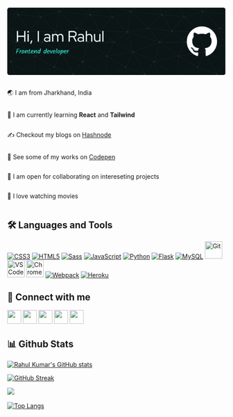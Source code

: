 <!-- <h1><img src="https://user-images.githubusercontent.com/18350557/176309783-0785949b-9127-417c-8b55-ab5a4333674e.gif" style="width:45px"/> Hi everyone</h1>-->
![Header](./github-header-image.png)
<div style="display: flex;flex-direction:column;gap:-2px">
 <p>🌏 I am from Jharkhand, India</p> 
 <p>🧠 I am currently learning <strong>React</strong> and <strong>Tailwind</strong></p>
 <p>✍ Checkout my blogs on <a href="https://rahulbaran.hashnode.dev/" target="_blank">Hashnode</a></p>
 <p>🚀 See some of my works on <a href="https://codepen.io/rahulbaran" target="_blank">Codepen</a></p>
 <p>🤝 I am open for collaborating on intereseting projects</p>
 <p>💜 I love watching movies</p>
</div>
  
## 🛠️ Languages and Tools
<p align="left">
  <a href="https://www.w3.org/TR/CSS/#css" target="_blank" rel="noreferrer"><img src="https://raw.githubusercontent.com/danielcranney/readme-generator/main/public/icons/skills/css3-colored.svg" width="36" height="36" alt="CSS3" /></a>
  <a href="https://developer.mozilla.org/en-US/docs/Glossary/HTML5" target="_blank" rel="noreferrer"><img src="https://raw.githubusercontent.com/danielcranney/readme-generator/main/public/icons/skills/html5-colored.svg" width="36" height="36" alt="HTML5" /></a>
  <a href="https://sass-lang.com/" target="_blank" rel="noreferrer"><img src="https://raw.githubusercontent.com/danielcranney/readme-generator/main/public/icons/skills/sass-colored.svg" width="36" height="36" alt="Sass" /></a>
  <a href="https://developer.mozilla.org/en-US/docs/Web/JavaScript" target="_blank" rel="noreferrer"><img src="https://raw.githubusercontent.com/danielcranney/readme-generator/main/public/icons/skills/javascript-colored.svg" width="36" height="36" alt="JavaScript" /></a>
  <a href="https://www.python.org/" target="_blank" rel="noreferrer"><img src="https://raw.githubusercontent.com/danielcranney/readme-generator/main/public/icons/skills/python-colored.svg" width="36" height="36" alt="Python" /></a>
  <a href="https://flask.palletsprojects.com/en/2.0.x/" target="_blank" rel="noreferrer"><img src="https://raw.githubusercontent.com/danielcranney/readme-generator/main/public/icons/skills/flask-colored-dark.svg" width="36" height="36" alt="Flask" /></a>
  <a href="https://www.mysql.com/" target="_blank" rel="noreferrer"><img src="https://raw.githubusercontent.com/danielcranney/readme-generator/main/public/icons/skills/mysql-colored.svg" width="36" height="36" alt="MySQL" /></a>
  <img src="https://cdn.jsdelivr.net/gh/devicons/devicon/icons/git/git-original.svg" title="Git" width="40" height="40"/>
  <img src="https://cdn.jsdelivr.net/gh/devicons/devicon/icons/vscode/vscode-original.svg" title="VSCode" width="40" height="40"/>
  <img src="https://cdn.jsdelivr.net/gh/devicons/devicon/icons/chrome/chrome-original.svg" title="Chrome" width="40" height="40"/>
  <a href="https://webpack.js.org/" target="_blank" rel="noreferrer"><img src="https://raw.githubusercontent.com/danielcranney/readme-generator/main/public/icons/skills/webpack-colored.svg" width="36" height="36" alt="Webpack" /></a>
  <a href="https://www.heroku.com/" target="_blank" rel="noreferrer"><img src="https://raw.githubusercontent.com/danielcranney/readme-generator/main/public/icons/skills/heroku-colored.svg" width="36" height="36" alt="Heroku" /></a>
</p>

 ## 🤝 Connect with me
<p align="left"> 
  <a href="https://www.twitter.com/rahul9422dev" target="_blank" rel="noreferrer"><img src="https://raw.githubusercontent.com/danielcranney/readme-generator/main/public/icons/socials/twitter.svg" width="32" height="32" /></a>
  <a href="https://www.github.com/rahulbaran" target="_blank" rel="noreferrer"><img src="https://raw.githubusercontent.com/danielcranney/readme-generator/main/public/icons/socials/github-dark.svg" width="32" height="32" /></a> 
  <a href="https://www.linkedin.com/in/rahulbaran/" target="_blank" rel="noreferrer"><img src="https://raw.githubusercontent.com/danielcranney/readme-generator/main/public/icons/socials/linkedin.svg" width="32" height="32" /></a> 
  <a href="https://www.codepen.io/rahulbaran" target="_blank" rel="noreferrer"><img src="https://raw.githubusercontent.com/danielcranney/readme-generator/main/public/icons/socials/codepen-dark.svg" width="32" height="32" /></a>
  <a href="http://www.instagram.com/in/rahulbaran/" target="_blank" rel="noreferrer"><img src="https://raw.githubusercontent.com/danielcranney/readme-generator/main/public/icons/socials/instagram.svg" width="32" height="32" /></a> 
</p>

## 📊 Github Stats
[![Rahul Kumar's GitHub stats](https://github-readme-stats.vercel.app/api?username=rahulbaran&show_icons=true&theme=onedark&hide_border=true)](https://github.com/rahulbaran/github-readme-stats)

[![GitHub Streak](https://github-readme-streak-stats.herokuapp.com/?user=Rahulbaran&theme=onedark&hide_border=true)](https://git.io/streak-stats)

<img src="https://activity-graph.herokuapp.com/graph?username=Rahulbaran&theme=one-dark&hide_border=true"/>

[![Top Langs](https://github-readme-stats.vercel.app/api/top-langs/?username=rahulbaran&langs_count=5&hide=c%2B%2B,c,powershell,assembly&theme=onedark&hide_border=true&card_width=270)](https://github.com/anuraghazra/github-readme-stats)



                  
                  
               
                          
                     
